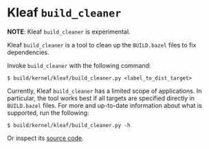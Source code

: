 # Kleaf `build_cleaner`

**NOTE**: Kleaf `build_cleaner` is experimental.

Kleaf `build_cleaner` is a tool to clean up the `BUILD.bazel` files to fix
dependencies.

Invoke `build_cleaner` with the following command:

```shell
$ build/kernel/kleaf/build_cleaner.py <label_to_dist_target>
```

Currently, Kleaf `build_cleaner` has a limited scope of applications. In
particular, the tool works best if all targets are specified directly
in `BUILD.bazel` files. For more and up-to-date information about what is
supported, run the following:

```shell
$ build/kernel/kleaf/build_cleaner.py -h
```

Or inspect its [source code](../build_cleaner.py).
